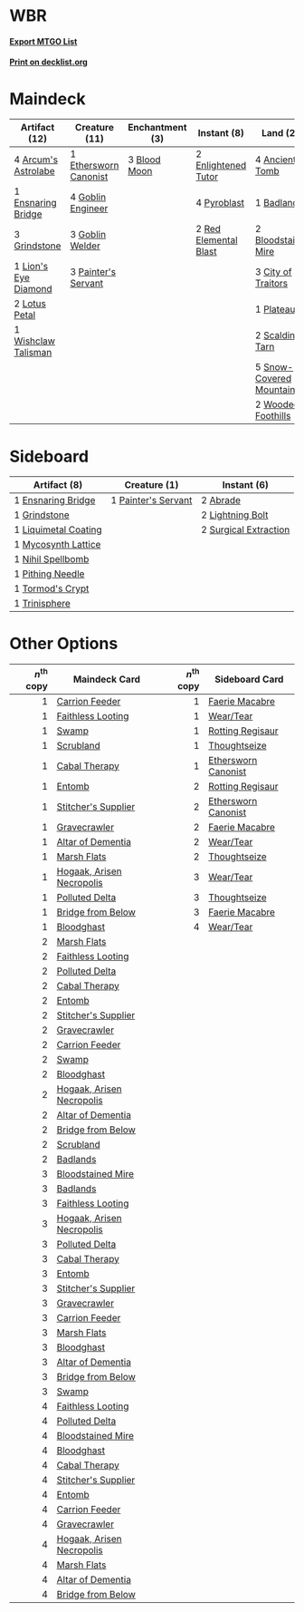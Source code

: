 # WBR

#### [Export MTGO List](../collection/WBR/WBR.txt)
#### [Print on decklist.org](http://decklist.org/?deckmain=4%09Ancient%20Tomb%0A4%09Arcum's%20Astrolabe%0A1%09Badlands%0A3%09Blood%20Moon%0A2%09Bloodstained%20Mire%0A3%09City%20of%20Traitors%0A2%09Daretti,%20Ingenious%20Iconoclast%0A2%09Enlightened%20Tutor%0A1%09Ensnaring%20Bridge%0A1%09Ethersworn%20Canonist%0A4%09Goblin%20Engineer%0A3%09Goblin%20Welder%0A3%09Grindstone%0A4%09Karn,%20the%20Great%20Creator%0A1%09Lion's%20Eye%20Diamond%0A2%09Lotus%20Petal%0A3%09Painter's%20Servant%0A1%09Plateau%0A4%09Pyroblast%0A2%09Red%20Elemental%20Blast%0A2%09Scalding%20Tarn%0A5%09Snow-Covered%20Mountain%0A1%09Wishclaw%20Talisman%0A2%09Wooded%20Foothills&deckside=2%09Abrade%0A1%09Ensnaring%20Bridge%0A1%09Grindstone%0A2%09Lightning%20Bolt%0A1%09Liquimetal%20Coating%0A1%09Mycosynth%20Lattice%0A1%09Nihil%20Spellbomb%0A1%09Painter's%20Servant%0A1%09Pithing%20Needle%0A2%09Surgical%20Extraction%0A1%09Tormod's%20Crypt%0A1%09Trinisphere)
# Maindeck

|                                        Artifact (12)                                         |                                         Creature (11)                                          |                                   Enchantment (3)                                    |                                         Instant (8)                                         |                                            Land (20)                                             |                                             Planeswalker (6)                                             |
|----------------------------------------------------------------------------------------------|------------------------------------------------------------------------------------------------|--------------------------------------------------------------------------------------|---------------------------------------------------------------------------------------------|--------------------------------------------------------------------------------------------------|----------------------------------------------------------------------------------------------------------|
|4 [Arcum's Astrolabe](http://gatherer.wizards.com/Pages/Card/Details.aspx?multiverseid=464169)|1 [Ethersworn Canonist](http://gatherer.wizards.com/Pages/Card/Details.aspx?multiverseid=174931)|3 [Blood Moon](http://gatherer.wizards.com/Pages/Card/Details.aspx?multiverseid=45386)|2 [Enlightened Tutor](http://gatherer.wizards.com/Pages/Card/Details.aspx?multiverseid=15355)|4 [Ancient Tomb](http://gatherer.wizards.com/Pages/Card/Details.aspx?multiverseid=409567)         |2 [Daretti, Ingenious Iconoclast](http://gatherer.wizards.com/Pages/Card/Details.aspx?multiverseid=416831)|
|1 [Ensnaring Bridge](http://gatherer.wizards.com/Pages/Card/Details.aspx?multiverseid=15866)  |4 [Goblin Engineer](http://gatherer.wizards.com/Pages/Card/Details.aspx?multiverseid=464077)    |                                                                                      |4 [Pyroblast](http://gatherer.wizards.com/Pages/Card/Details.aspx?multiverseid=4083)         |1 [Badlands](http://gatherer.wizards.com/Pages/Card/Details.aspx?multiverseid=878)                |4 [Karn, the Great Creator](http://gatherer.wizards.com/Pages/Card/Details.aspx?multiverseid=460928)      |
|3 [Grindstone](http://gatherer.wizards.com/Pages/Card/Details.aspx?multiverseid=425810)       |3 [Goblin Welder](http://gatherer.wizards.com/Pages/Card/Details.aspx?multiverseid=389537)      |                                                                                      |2 [Red Elemental Blast](http://gatherer.wizards.com/Pages/Card/Details.aspx?multiverseid=814)|2 [Bloodstained Mire](http://gatherer.wizards.com/Pages/Card/Details.aspx?multiverseid=405094)    |                                                                                                          |
|1 [Lion's Eye Diamond](http://gatherer.wizards.com/Pages/Card/Details.aspx?multiverseid=3255) |3 [Painter's Servant](http://gatherer.wizards.com/Pages/Card/Details.aspx?multiverseid=420607)  |                                                                                      |                                                                                             |3 [City of Traitors](http://gatherer.wizards.com/Pages/Card/Details.aspx?multiverseid=6168)       |                                                                                                          |
|2 [Lotus Petal](http://gatherer.wizards.com/Pages/Card/Details.aspx?multiverseid=420602)      |                                                                                                |                                                                                      |                                                                                             |1 [Plateau](http://gatherer.wizards.com/Pages/Card/Details.aspx?multiverseid=880)                 |                                                                                                          |
|1 [Wishclaw Talisman](http://gatherer.wizards.com/Pages/Card/Details.aspx?multiverseid=473072)|                                                                                                |                                                                                      |                                                                                             |2 [Scalding Tarn](http://gatherer.wizards.com/Pages/Card/Details.aspx?multiverseid=405107)        |                                                                                                          |
|                                                                                              |                                                                                                |                                                                                      |                                                                                             |5 [Snow-Covered Mountain](http://gatherer.wizards.com/Pages/Card/Details.aspx?multiverseid=121233)|                                                                                                          |
|                                                                                              |                                                                                                |                                                                                      |                                                                                             |2 [Wooded Foothills](http://gatherer.wizards.com/Pages/Card/Details.aspx?multiverseid=405116)     |                                                                                                          |


# Sideboard

|                                         Artifact (8)                                          |                                         Creature (1)                                         |                                          Instant (6)                                           |
|-----------------------------------------------------------------------------------------------|----------------------------------------------------------------------------------------------|------------------------------------------------------------------------------------------------|
|1 [Ensnaring Bridge](http://gatherer.wizards.com/Pages/Card/Details.aspx?multiverseid=15866)   |1 [Painter's Servant](http://gatherer.wizards.com/Pages/Card/Details.aspx?multiverseid=420607)|2 [Abrade](http://gatherer.wizards.com/Pages/Card/Details.aspx?multiverseid=430772)             |
|1 [Grindstone](http://gatherer.wizards.com/Pages/Card/Details.aspx?multiverseid=425810)        |                                                                                              |2 [Lightning Bolt](http://gatherer.wizards.com/Pages/Card/Details.aspx?multiverseid=806)        |
|1 [Liquimetal Coating](http://gatherer.wizards.com/Pages/Card/Details.aspx?multiverseid=389578)|                                                                                              |2 [Surgical Extraction](http://gatherer.wizards.com/Pages/Card/Details.aspx?multiverseid=397706)|
|1 [Mycosynth Lattice](http://gatherer.wizards.com/Pages/Card/Details.aspx?multiverseid=446209) |                                                                                              |                                                                                                |
|1 [Nihil Spellbomb](http://gatherer.wizards.com/Pages/Card/Details.aspx?multiverseid=442215)   |                                                                                              |                                                                                                |
|1 [Pithing Needle](http://gatherer.wizards.com/Pages/Card/Details.aspx?multiverseid=129526)    |                                                                                              |                                                                                                |
|1 [Tormod's Crypt](http://gatherer.wizards.com/Pages/Card/Details.aspx?multiverseid=389723)    |                                                                                              |                                                                                                |
|1 [Trinisphere](http://gatherer.wizards.com/Pages/Card/Details.aspx?multiverseid=43545)        |                                                                                              |                                                                                                |


# Other Options

|*n*<sup>th</sup> copy|                                           Maindeck Card                                            |*n*<sup>th</sup> copy|                                        Sideboard Card                                        |
|--------------------:|----------------------------------------------------------------------------------------------------|--------------------:|----------------------------------------------------------------------------------------------|
|                    1|[Carrion Feeder](http://gatherer.wizards.com/Pages/Card/Details.aspx?multiverseid=210133)           |                    1|[Faerie Macabre](http://gatherer.wizards.com/Pages/Card/Details.aspx?multiverseid=201822)     |
|                    1|[Faithless Looting](http://gatherer.wizards.com/Pages/Card/Details.aspx?multiverseid=389512)        |                    1|[Wear/Tear](http://gatherer.wizards.com/Pages/Card/Details.aspx?multiverseid=368950)          |
|                    1|[Swamp](http://gatherer.wizards.com/Pages/Card/Details.aspx?multiverseid=439858)                    |                    1|[Rotting Regisaur](http://gatherer.wizards.com/Pages/Card/Details.aspx?multiverseid=466865)   |
|                    1|[Scrubland](http://gatherer.wizards.com/Pages/Card/Details.aspx?multiverseid=882)                   |                    1|[Thoughtseize](http://gatherer.wizards.com/Pages/Card/Details.aspx?multiverseid=438676)       |
|                    1|[Cabal Therapy](http://gatherer.wizards.com/Pages/Card/Details.aspx?multiverseid=413625)            |                    1|[Ethersworn Canonist](http://gatherer.wizards.com/Pages/Card/Details.aspx?multiverseid=174931)|
|                    1|[Entomb](http://gatherer.wizards.com/Pages/Card/Details.aspx?multiverseid=413629)                   |                    2|[Rotting Regisaur](http://gatherer.wizards.com/Pages/Card/Details.aspx?multiverseid=466865)   |
|                    1|[Stitcher's Supplier](http://gatherer.wizards.com/Pages/Card/Details.aspx?multiverseid=447257)      |                    2|[Ethersworn Canonist](http://gatherer.wizards.com/Pages/Card/Details.aspx?multiverseid=174931)|
|                    1|[Gravecrawler](http://gatherer.wizards.com/Pages/Card/Details.aspx?multiverseid=409635)             |                    2|[Faerie Macabre](http://gatherer.wizards.com/Pages/Card/Details.aspx?multiverseid=201822)     |
|                    1|[Altar of Dementia](http://gatherer.wizards.com/Pages/Card/Details.aspx?multiverseid=382212)        |                    2|[Wear/Tear](http://gatherer.wizards.com/Pages/Card/Details.aspx?multiverseid=368950)          |
|                    1|[Marsh Flats](http://gatherer.wizards.com/Pages/Card/Details.aspx?multiverseid=405101)              |                    2|[Thoughtseize](http://gatherer.wizards.com/Pages/Card/Details.aspx?multiverseid=438676)       |
|                    1|[Hogaak, Arisen Necropolis](http://gatherer.wizards.com/Pages/Card/Details.aspx?multiverseid=464151)|                    3|[Wear/Tear](http://gatherer.wizards.com/Pages/Card/Details.aspx?multiverseid=368950)          |
|                    1|[Polluted Delta](http://gatherer.wizards.com/Pages/Card/Details.aspx?multiverseid=405104)           |                    3|[Thoughtseize](http://gatherer.wizards.com/Pages/Card/Details.aspx?multiverseid=438676)       |
|                    1|[Bridge from Below](http://gatherer.wizards.com/Pages/Card/Details.aspx?multiverseid=136054)        |                    3|[Faerie Macabre](http://gatherer.wizards.com/Pages/Card/Details.aspx?multiverseid=201822)     |
|                    1|[Bloodghast](http://gatherer.wizards.com/Pages/Card/Details.aspx?multiverseid=438648)               |                    4|[Wear/Tear](http://gatherer.wizards.com/Pages/Card/Details.aspx?multiverseid=368950)          |
|                    2|[Marsh Flats](http://gatherer.wizards.com/Pages/Card/Details.aspx?multiverseid=405101)              |                     |                                                                                              |
|                    2|[Faithless Looting](http://gatherer.wizards.com/Pages/Card/Details.aspx?multiverseid=389512)        |                     |                                                                                              |
|                    2|[Polluted Delta](http://gatherer.wizards.com/Pages/Card/Details.aspx?multiverseid=405104)           |                     |                                                                                              |
|                    2|[Cabal Therapy](http://gatherer.wizards.com/Pages/Card/Details.aspx?multiverseid=413625)            |                     |                                                                                              |
|                    2|[Entomb](http://gatherer.wizards.com/Pages/Card/Details.aspx?multiverseid=413629)                   |                     |                                                                                              |
|                    2|[Stitcher's Supplier](http://gatherer.wizards.com/Pages/Card/Details.aspx?multiverseid=447257)      |                     |                                                                                              |
|                    2|[Gravecrawler](http://gatherer.wizards.com/Pages/Card/Details.aspx?multiverseid=409635)             |                     |                                                                                              |
|                    2|[Carrion Feeder](http://gatherer.wizards.com/Pages/Card/Details.aspx?multiverseid=210133)           |                     |                                                                                              |
|                    2|[Swamp](http://gatherer.wizards.com/Pages/Card/Details.aspx?multiverseid=439858)                    |                     |                                                                                              |
|                    2|[Bloodghast](http://gatherer.wizards.com/Pages/Card/Details.aspx?multiverseid=438648)               |                     |                                                                                              |
|                    2|[Hogaak, Arisen Necropolis](http://gatherer.wizards.com/Pages/Card/Details.aspx?multiverseid=464151)|                     |                                                                                              |
|                    2|[Altar of Dementia](http://gatherer.wizards.com/Pages/Card/Details.aspx?multiverseid=382212)        |                     |                                                                                              |
|                    2|[Bridge from Below](http://gatherer.wizards.com/Pages/Card/Details.aspx?multiverseid=136054)        |                     |                                                                                              |
|                    2|[Scrubland](http://gatherer.wizards.com/Pages/Card/Details.aspx?multiverseid=882)                   |                     |                                                                                              |
|                    2|[Badlands](http://gatherer.wizards.com/Pages/Card/Details.aspx?multiverseid=878)                    |                     |                                                                                              |
|                    3|[Bloodstained Mire](http://gatherer.wizards.com/Pages/Card/Details.aspx?multiverseid=405094)        |                     |                                                                                              |
|                    3|[Badlands](http://gatherer.wizards.com/Pages/Card/Details.aspx?multiverseid=878)                    |                     |                                                                                              |
|                    3|[Faithless Looting](http://gatherer.wizards.com/Pages/Card/Details.aspx?multiverseid=389512)        |                     |                                                                                              |
|                    3|[Hogaak, Arisen Necropolis](http://gatherer.wizards.com/Pages/Card/Details.aspx?multiverseid=464151)|                     |                                                                                              |
|                    3|[Polluted Delta](http://gatherer.wizards.com/Pages/Card/Details.aspx?multiverseid=405104)           |                     |                                                                                              |
|                    3|[Cabal Therapy](http://gatherer.wizards.com/Pages/Card/Details.aspx?multiverseid=413625)            |                     |                                                                                              |
|                    3|[Entomb](http://gatherer.wizards.com/Pages/Card/Details.aspx?multiverseid=413629)                   |                     |                                                                                              |
|                    3|[Stitcher's Supplier](http://gatherer.wizards.com/Pages/Card/Details.aspx?multiverseid=447257)      |                     |                                                                                              |
|                    3|[Gravecrawler](http://gatherer.wizards.com/Pages/Card/Details.aspx?multiverseid=409635)             |                     |                                                                                              |
|                    3|[Carrion Feeder](http://gatherer.wizards.com/Pages/Card/Details.aspx?multiverseid=210133)           |                     |                                                                                              |
|                    3|[Marsh Flats](http://gatherer.wizards.com/Pages/Card/Details.aspx?multiverseid=405101)              |                     |                                                                                              |
|                    3|[Bloodghast](http://gatherer.wizards.com/Pages/Card/Details.aspx?multiverseid=438648)               |                     |                                                                                              |
|                    3|[Altar of Dementia](http://gatherer.wizards.com/Pages/Card/Details.aspx?multiverseid=382212)        |                     |                                                                                              |
|                    3|[Bridge from Below](http://gatherer.wizards.com/Pages/Card/Details.aspx?multiverseid=136054)        |                     |                                                                                              |
|                    3|[Swamp](http://gatherer.wizards.com/Pages/Card/Details.aspx?multiverseid=439858)                    |                     |                                                                                              |
|                    4|[Faithless Looting](http://gatherer.wizards.com/Pages/Card/Details.aspx?multiverseid=389512)        |                     |                                                                                              |
|                    4|[Polluted Delta](http://gatherer.wizards.com/Pages/Card/Details.aspx?multiverseid=405104)           |                     |                                                                                              |
|                    4|[Bloodstained Mire](http://gatherer.wizards.com/Pages/Card/Details.aspx?multiverseid=405094)        |                     |                                                                                              |
|                    4|[Bloodghast](http://gatherer.wizards.com/Pages/Card/Details.aspx?multiverseid=438648)               |                     |                                                                                              |
|                    4|[Cabal Therapy](http://gatherer.wizards.com/Pages/Card/Details.aspx?multiverseid=413625)            |                     |                                                                                              |
|                    4|[Stitcher's Supplier](http://gatherer.wizards.com/Pages/Card/Details.aspx?multiverseid=447257)      |                     |                                                                                              |
|                    4|[Entomb](http://gatherer.wizards.com/Pages/Card/Details.aspx?multiverseid=413629)                   |                     |                                                                                              |
|                    4|[Carrion Feeder](http://gatherer.wizards.com/Pages/Card/Details.aspx?multiverseid=210133)           |                     |                                                                                              |
|                    4|[Gravecrawler](http://gatherer.wizards.com/Pages/Card/Details.aspx?multiverseid=409635)             |                     |                                                                                              |
|                    4|[Hogaak, Arisen Necropolis](http://gatherer.wizards.com/Pages/Card/Details.aspx?multiverseid=464151)|                     |                                                                                              |
|                    4|[Marsh Flats](http://gatherer.wizards.com/Pages/Card/Details.aspx?multiverseid=405101)              |                     |                                                                                              |
|                    4|[Altar of Dementia](http://gatherer.wizards.com/Pages/Card/Details.aspx?multiverseid=382212)        |                     |                                                                                              |
|                    4|[Bridge from Below](http://gatherer.wizards.com/Pages/Card/Details.aspx?multiverseid=136054)        |                     |                                                                                              |

